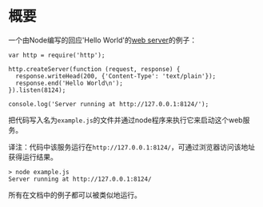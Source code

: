 # 概要

<!--type=misc-->

一个由Node编写的回应'Hello World'的[web server](http.html)的例子：

    var http = require('http');

    http.createServer(function (request, response) {
      response.writeHead(200, {'Content-Type': 'text/plain'});
      response.end('Hello World\n');
    }).listen(8124);

    console.log('Server running at http://127.0.0.1:8124/');

把代码写入名为`example.js`的文件并通过node程序来执行它来启动这个web服务。

译注：代码中该服务运行在`http://127.0.0.1:8124/`，可通过浏览器访问该地址获得运行结果。

    > node example.js
    Server running at http://127.0.0.1:8124/

所有在文档中的例子都可以被类似地运行。
